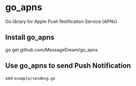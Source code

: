 go_apns
=======

Go library for Apple Push Notification Service (APNs)

## Install go_apns

go get github.com/MessageDream/go_apns

## Use go_apns to send Push Notification

see `example/sendmsg.go`
